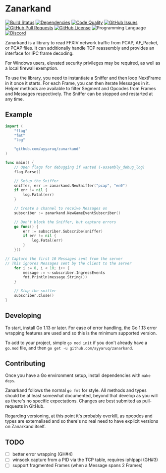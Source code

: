 # Zanarkand

[![Build Status](https://img.shields.io/github/workflow/status/ayyaruq/zanarkand/Go%20Test)](https://github.com/ayyaruq/zanarkand/actions)
[![Dependencies](https://img.shields.io/librariesio/github/ayyaruq/zanarkand)](https://libraries.io/github/ayyaruq/zanarkand)
[![Code Quality](https://goreportcard.com/badge/github.com/ayyaruq/zanarkand)](https://goreportcard.com/report/github.com/ayyaruq/zanarkand)
[![GitHub Issues](https://img.shields.io/github/issues/ayyaruq/zanarkand.svg)](https://github.com/ayyaruq/zanarkand/issues)
[![GitHub Pull Requests](https://img.shields.io/github/issues-pr/ayyaruq/zanarkand.svg)](https://github.com/ayyaruq/zanarkand/pulls)
[![GitHub License](https://img.shields.io/github/license/ayyaruq/zanarkand.svg)](https://github.com/ayyaruq/zanarkand/blob/master/LICENSE)
![Programming Language](https://img.shields.io/github/languages/top/ayyaruq/zanarkand)
[![Discord](https://img.shields.io/discord/479945159203880960?color=7289da&label=discord&logo=discordo)](https://discord.gg/fwUwjB5)

Zanarkand is a library to read FFXIV network traffic from PCAP, AF_Packet, or PCAP files. It can
additionally handle TCP reassembly and provides an interface for IPC frame decoding.

For Windows users, elevated security privileges may be required, as well as a local firewall exemption.

To use the library, you need to instantiate a Sniffer and then loop NextFrame in it once it starts.
For each Frame, you can then iterate Messages in it. Helper methods are available to filter Segment
and Opcodes from Frames and Messages respectively. The Sniffer can be stopped and restarted at any time.


## Example

```Go
import (
	"flag"
	"fmt"
	"log"

	"github.com/ayyaruq/zanarkand"
)

func main() {
	// Open flags for debugging if wanted (-assembly_debug_log)
	flag.Parse()

	// Setup the Sniffer
	sniffer, err := zanarkand.NewSniffer("pcap", "en0")
	if err != nil {
		log.Fatal(err)
	}

	// Create a channel to receive Messages on
	subscriber := zanarkand.NewGameEventSubscriber()

	// Don't block the Sniffer, but capture errors
	go func() {
		err := subscriber.Subscribe(sniffer)
		if err != nil {
			log.Fatal(err)
		}
	}()

// Capture the first 10 Messages sent from the server
// This ignores Messages sent by the client to the server
	for i := 0, i < 10; i++ {
		message := <-subscriber.IngressEvents
		fmt.Println(message.String())
	}

	// Stop the sniffer
	subscriber.Close()
}
```


## Developing

To start, install Go 1.13 or later. For ease of error handling, the Go 1.13 error wrapping features are used and so this
is the minimum supported version.

To add to your project, simple `go mod init` if you don't already have a `go.mod` file, and then
`go get -u github.com/ayyaruq/zanarkand`.


## Contributing

Once you have a Go environment setup, install dependencies with `make deps`.

Zanarkand follows the normal `go fmt` for style. All methods and types should be at least somewhat documented,
beyond that develop as you will as there's no specific expectations. Changes are best submited as pull-requests in GitHub.

Regarding versioning, at this point it's probably overkill, as opcodes and types are externalised and so there's no
real need to have explicit versions on Zanarkand itself.


## TODO
- [ ] better error wrapping (GH#4)
- [ ] winsock capture from a PID via the TCP table, requires iphlpapi (GH#3)
- [ ] support fragmented Frames (when a Message spans 2 Frames)
